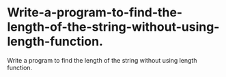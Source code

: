 # Write-a-program-to-find-the-length-of-the-string-without-using-length-function.
Write a program to find the length of the string  without using length function.
